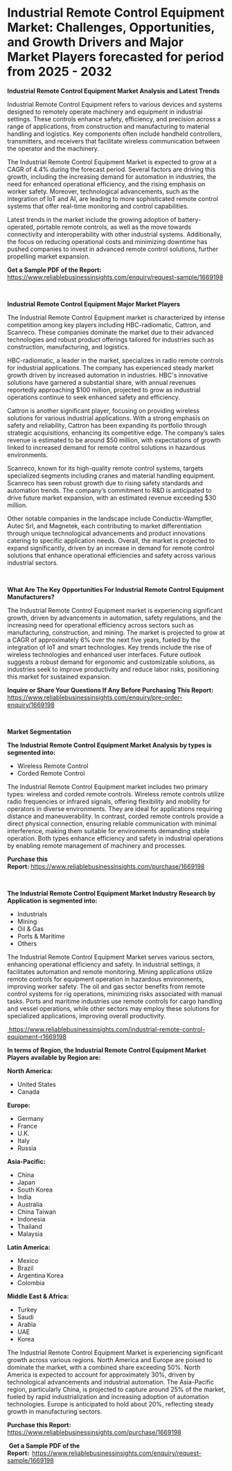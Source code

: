 <p><h1>Industrial Remote Control Equipment Market: Challenges, Opportunities, and Growth Drivers and Major Market Players forecasted for period from 2025 - 2032</h1></p><p><strong>Industrial Remote Control Equipment Market Analysis and Latest Trends</strong></p>
<p><p>Industrial Remote Control Equipment refers to various devices and systems designed to remotely operate machinery and equipment in industrial settings. These controls enhance safety, efficiency, and precision across a range of applications, from construction and manufacturing to material handling and logistics. Key components often include handheld controllers, transmitters, and receivers that facilitate wireless communication between the operator and the machinery.</p><p>The Industrial Remote Control Equipment Market is expected to grow at a CAGR of 4.4% during the forecast period. Several factors are driving this growth, including the increasing demand for automation in industries, the need for enhanced operational efficiency, and the rising emphasis on worker safety. Moreover, technological advancements, such as the integration of IoT and AI, are leading to more sophisticated remote control systems that offer real-time monitoring and control capabilities.</p><p>Latest trends in the market include the growing adoption of battery-operated, portable remote controls, as well as the move towards connectivity and interoperability with other industrial systems. Additionally, the focus on reducing operational costs and minimizing downtime has pushed companies to invest in advanced remote control solutions, further propelling market expansion.</p></p>
<p><strong>Get a Sample PDF of the Report:&nbsp;</strong> <a href="https://www.reliablebusinessinsights.com/enquiry/request-sample/1669198?utm_campaign=2318&utm_medium=2&utm_source=Github&utm_content=ia&utm_term=12042025&utm_id=industrial-remote-control-equipment">https://www.reliablebusinessinsights.com/enquiry/request-sample/1669198</a></p>
<p>&nbsp;</p>
<p><strong>Industrial Remote Control Equipment Major Market Players</strong></p>
<p><p>The Industrial Remote Control Equipment market is characterized by intense competition among key players including HBC-radiomatic, Cattron, and Scanreco. These companies dominate the market due to their advanced technologies and robust product offerings tailored for industries such as construction, manufacturing, and logistics.</p><p>HBC-radiomatic, a leader in the market, specializes in radio remote controls for industrial applications. The company has experienced steady market growth driven by increased automation in industries. HBC's innovative solutions have garnered a substantial share, with annual revenues reportedly approaching $100 million, projected to grow as industrial operations continue to seek enhanced safety and efficiency.</p><p>Cattron is another significant player, focusing on providing wireless solutions for various industrial applications. With a strong emphasis on safety and reliability, Cattron has been expanding its portfolio through strategic acquisitions, enhancing its competitive edge. The company’s sales revenue is estimated to be around $50 million, with expectations of growth linked to increased demand for remote control solutions in hazardous environments.</p><p>Scanreco, known for its high-quality remote control systems, targets specialized segments including cranes and material handling equipment. Scanreco has seen robust growth due to rising safety standards and automation trends. The company’s commitment to R&D is anticipated to drive future market expansion, with an estimated revenue exceeding $30 million.</p><p>Other notable companies in the landscape include Conductix-Wampfler, Autec Srl, and Magnetek, each contributing to market differentiation through unique technological advancements and product innovations catering to specific application needs. Overall, the market is projected to expand significantly, driven by an increase in demand for remote control solutions that enhance operational efficiencies and safety across various industrial sectors.</p></p>
<p>&nbsp;</p>
<p><strong>What Are The Key Opportunities For Industrial Remote Control Equipment Manufacturers?</strong></p>
<p><p>The Industrial Remote Control Equipment market is experiencing significant growth, driven by advancements in automation, safety regulations, and the increasing need for operational efficiency across sectors such as manufacturing, construction, and mining. The market is projected to grow at a CAGR of approximately 6% over the next five years, fueled by the integration of IoT and smart technologies. Key trends include the rise of wireless technologies and enhanced user interfaces. Future outlook suggests a robust demand for ergonomic and customizable solutions, as industries seek to improve productivity and reduce labor risks, positioning this market for sustained expansion.</p></p>
<p><strong>Inquire or Share Your Questions If Any Before Purchasing This Report:</strong> <a href="https://www.reliablebusinessinsights.com/enquiry/pre-order-enquiry/1669198?utm_campaign=2318&utm_medium=2&utm_source=Github&utm_content=ia&utm_term=12042025&utm_id=industrial-remote-control-equipment">https://www.reliablebusinessinsights.com/enquiry/pre-order-enquiry/1669198</a></p>
<p>&nbsp;</p>
<p><strong>Market Segmentation</strong></p>
<p><strong>The Industrial Remote Control Equipment Market Analysis by types is segmented into:</strong></p>
<p><ul><li>Wireless Remote Control</li><li>Corded Remote Control</li></ul></p>
<p><p>The Industrial Remote Control Equipment market includes two primary types: wireless and corded remote controls. Wireless remote controls utilize radio frequencies or infrared signals, offering flexibility and mobility for operators in diverse environments. They are ideal for applications requiring distance and maneuverability. In contrast, corded remote controls provide a direct physical connection, ensuring reliable communication with minimal interference, making them suitable for environments demanding stable operation. Both types enhance efficiency and safety in industrial operations by enabling remote management of machinery and processes.</p></p>
<p><strong>Purchase this Report:&nbsp;</strong><a href="https://www.reliablebusinessinsights.com/purchase/1669198?utm_campaign=2318&utm_medium=2&utm_source=Github&utm_content=ia&utm_term=12042025&utm_id=industrial-remote-control-equipment">https://www.reliablebusinessinsights.com/purchase/1669198</a></p>
<p>&nbsp;</p>
<p><strong>The Industrial Remote Control Equipment Market Industry Research by Application is segmented into:</strong></p>
<p><ul><li>Industrials</li><li>Mining</li><li>Oil & Gas</li><li>Ports & Maritime</li><li>Others</li></ul></p>
<p><p>The Industrial Remote Control Equipment Market serves various sectors, enhancing operational efficiency and safety. In industrial settings, it facilitates automation and remote monitoring. Mining applications utilize remote controls for equipment operation in hazardous environments, improving worker safety. The oil and gas sector benefits from remote control systems for rig operations, minimizing risks associated with manual tasks. Ports and maritime industries use remote controls for cargo handling and vessel operations, while other sectors may employ these solutions for specialized applications, improving overall productivity.</p></p>
<p><a href="https://www.reliablebusinessinsights.com/industrial-remote-control-equipment-r1669198?utm_campaign=2318&utm_medium=2&utm_source=Github&utm_content=ia&utm_term=12042025&utm_id=industrial-remote-control-equipment">&nbsp;https://www.reliablebusinessinsights.com/industrial-remote-control-equipment-r1669198</a></p>
<p><strong>In terms of Region, the Industrial Remote Control Equipment Market Players available by Region are:</strong></p>
<p>
    <p> <strong> North America: </strong>
        <ul>
            <li>United States</li>
            <li>Canada</li>
        </ul>
        </p> 
    <p> <strong> Europe: </strong>
        <ul>
            <li>Germany</li>
            <li>France</li>
            <li>U.K.</li>
            <li>Italy</li>
            <li>Russia</li>
        </ul>
        </p> 
    <p> <strong> Asia-Pacific: </strong>
        <ul>
            <li>China</li>
            <li>Japan</li>
            <li>South Korea</li>
            <li>India</li>
            <li>Australia</li>
            <li>China Taiwan</li>
            <li>Indonesia</li>
            <li>Thailand</li>
            <li>Malaysia</li>
        </ul>
        </p> 
    <p> <strong> Latin America: </strong>
        <ul>
            <li>Mexico</li>
            <li>Brazil</li>
            <li>Argentina Korea</li>
            <li>Colombia</li>
        </ul>
        </p> 
    <p> <strong> Middle East & Africa: </strong>
        <ul>
            <li>Turkey</li>
            <li>Saudi</li>
            <li>Arabia</li>
            <li>UAE</li>
            <li>Korea</li>
        </ul>
    </p>
    </p>
<p><p>The Industrial Remote Control Equipment Market is experiencing significant growth across various regions. North America and Europe are poised to dominate the market, with a combined share exceeding 50%. North America is expected to account for approximately 30%, driven by technological advancements and industrial automation. The Asia-Pacific region, particularly China, is projected to capture around 25% of the market, fueled by rapid industrialization and increasing adoption of automation technologies. Europe is anticipated to hold about 20%, reflecting steady growth in manufacturing sectors.</p></p>
<p><strong>Purchase this Report: </strong><a href="https://www.reliablebusinessinsights.com/purchase/1669198?utm_campaign=2318&utm_medium=2&utm_source=Github&utm_content=ia&utm_term=12042025&utm_id=industrial-remote-control-equipment">https://www.reliablebusinessinsights.com/purchase/1669198</a></p>
<p>&nbsp;<strong>Get a Sample PDF of the Report:&nbsp;&nbsp;</strong><a href="https://www.reliablebusinessinsights.com/enquiry/request-sample/1669198?utm_campaign=2318&utm_medium=2&utm_source=Github&utm_content=ia&utm_term=12042025&utm_id=industrial-remote-control-equipment">https://www.reliablebusinessinsights.com/enquiry/request-sample/1669198</a></p>
<p><strong></strong></p>
<p><p></p><p></p><p></p></p>